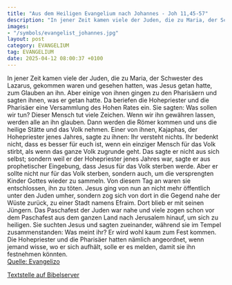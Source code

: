 ```yaml
---
title: "Aus dem Heiligen Evangelium nach Johannes - Joh 11,45-57"
description: "In jener Zeit kamen viele der Juden, die zu Maria, der Schwester des Lazarus, gekommen waren und gesehen hatten, was Jesus getan hatte, zum Glauben an ihn. Aber einige von ihnen gingen zu den Pharisäern und sagten ihnen, was er getan hatte. Da beriefen die Hohepriester und die Ph...."
images:
- "/symbols/evangelist_johannes.jpg"
layout: post
category: EVANGELIUM
tag: EVANGELIUM
date: 2025-04-12 08:00:37 +0100
---
```

In jener Zeit kamen viele der Juden, die zu Maria, der Schwester des Lazarus, gekommen waren und gesehen hatten, was Jesus getan hatte, zum Glauben an ihn.
Aber einige von ihnen gingen zu den Pharisäern und sagten ihnen, was er getan hatte.
Da beriefen die Hohepriester und die Pharisäer eine Versammlung des Hohen Rates ein.<!--more--> Sie sagten: Was sollen wir tun? Dieser Mensch tut viele Zeichen.
Wenn wir ihn gewähren lassen, werden alle an ihn glauben. Dann werden die Römer kommen und uns die heilige Stätte und das Volk nehmen.
Einer von ihnen, Kajaphas, der Hohepriester jenes Jahres, sagte zu ihnen: Ihr versteht nichts.
Ihr bedenkt nicht, dass es besser für euch ist, wenn ein einziger Mensch für das Volk stirbt, als wenn das ganze Volk zugrunde geht.
Das sagte er nicht aus sich selbst; sondern weil er der Hohepriester jenes Jahres war, sagte er aus prophetischer Eingebung, dass Jesus für das Volk sterben werde.
Aber er sollte nicht nur für das Volk sterben, sondern auch, um die versprengten Kinder Gottes wieder zu sammeln.
Von diesem Tag an waren sie entschlossen, ihn zu töten.
Jesus ging von nun an nicht mehr öffentlich unter den Juden umher, sondern zog sich von dort in die Gegend nahe der Wüste zurück, zu einer Stadt namens Efraim. Dort blieb er mit seinen Jüngern.
Das Paschafest der Juden war nahe und viele zogen schon vor dem Paschafest aus dem ganzen Land nach Jerusalem hinauf, um sich zu heiligen.
Sie suchten Jesus und sagten zueinander, während sie im Tempel zusammenstanden: Was meint ihr? Er wird wohl kaum zum Fest kommen.
Die Hohepriester und die Pharisäer hatten nämlich angeordnet, wenn jemand wisse, wo er sich aufhält, solle er es melden, damit sie ihn festnehmen könnten.<br>
[Quelle: Evangelizo](https://evangeliumtagfuertag.org/DE/gospel)

[Textstelle auf Bibelserver](https://www.bibleserver.com/EU/Johannes11,45-57)
